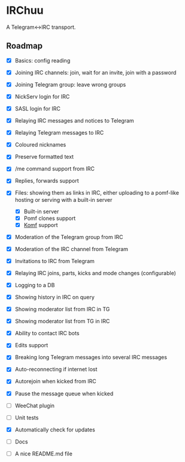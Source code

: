 # IRChuu
A Telegram<->IRC transport.

## Roadmap
- [x] Basics: config reading

- [x] Joining IRC channels: join, wait for an invite, join with a password
- [x] Joining Telegram group: leave wrong groups
- [x] NickServ login for IRC
- [x] SASL login for IRC

- [x] Relaying IRC messages and notices to Telegram
- [x] Relaying Telegram messages to IRC
- [x] Coloured nicknames
- [x] Preserve formatted text
- [x] /me command support from IRC
- [x] Replies, forwards support
- [x] Files: showing them as links in IRC, either uploading to a pomf-like hosting or serving with a built-in server
  - [x] Built-in server
  - [x] Pomf clones support
  - [x] [Komf](https://github.com/koto-bank/komf) support
- [x] Moderation of the Telegram group from IRC
- [x] Moderation of the IRC channel from Telegram
- [x] Invitations to IRC from Telegram
- [x] Relaying IRC joins, parts, kicks and mode changes (configurable)

- [x] Logging to a DB
- [x] Showing history in IRC on query

- [x] Showing moderator list from IRC in TG
- [x] Showing moderator list from TG in IRC
- [x] Ability to contact IRC bots
- [x] Edits support
- [x] Breaking long Telegram messages into several IRC messages
- [x] Auto-reconnecting if internet lost
- [x] Autorejoin when kicked from IRC
- [x] Pause the message queue when kicked

- [ ] WeeChat plugin
- [ ] Unit tests
- [x] Automatically check for updates

- [ ] Docs
- [ ] A nice README.md file

